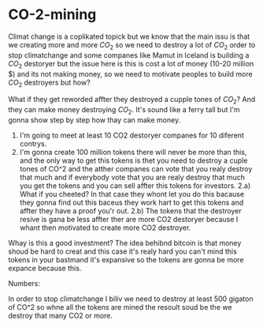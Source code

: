 # CO-2-mining

Climat change is a coplikated topick but we know that the main issu is that we creating more and more $CO_2$ so we need to destroy a lot of $CO_2$ order to stop climatchange and some companes like Mamut in Iceland is building a $CO_2$ destoryer but the issue here is this is cost a lot of money (10-20 million $) and its not making money, so we need to motivate peoples to build more $CO_2$ destroyers but how?

What if they get reworded affter they destroyed a cupple tones of $CO_2$?
And they can make money destroying $CO_2$.
It's sound like a ferry tall but I'm gonna show step by step how thay can make money.

1. I'm going to meet at least 10 CO2 destoryer companes for 10 diferent contrys.
2. I'm gonna create 100 million tokens there will never be more than this, and the only way to get this tokens is thet you need to destroy a cuple tones of CO^2 and the atther companes can vote that you realy destroy that much and if everybody vote that you are realy destroy that much you get the tokens and you can sell affter this tokens for investors.
2.a) What if you cheeted?
    In that case they whont let you do this bacause they gonna find out this baceus they work hart to get this tokens and affter they have a proof you'r out.
2.b) The tokens that the destroyer resive is gana be less affter ther are more CO2 destoryer because I whant then motivated to create more CO2 destroyer.

Whay is this a good investment?
The idea behibnd bitcoin is that money shoud be hard to creat and this case it's realy hard you can't mind this tokens in your bastmand it's expansive so the tokens are gonna be more expance because this.

Numbers:

In order to stop climatchange I biliv we need to destroy at least 500 gigaton of CO^2 so whne all the tokens are mined the resoult soud be the we destroy that many CO2 or more. 
